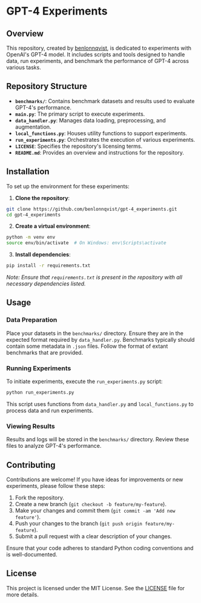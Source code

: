 # GPT-4 Experiments

## Overview

This repository, created by [benlonnqvist](https://github.com/benlonnqvist), is dedicated to experiments with OpenAI's GPT-4 model. It includes scripts and tools designed to handle data, run experiments, and benchmark the performance of GPT-4 across various tasks.

## Repository Structure

- **`benchmarks/`**: Contains benchmark datasets and results used to evaluate GPT-4's performance.
- **`main.py`**: The primary script to execute experiments.
- **`data_handler.py`**: Manages data loading, preprocessing, and augmentation.
- **`local_functions.py`**: Houses utility functions to support experiments.
- **`run_experiments.py`**: Orchestrates the execution of various experiments.
- **`LICENSE`**: Specifies the repository's licensing terms.
- **`README.md`**: Provides an overview and instructions for the repository.

## Installation

To set up the environment for these experiments:

1. **Clone the repository**:

```bash
git clone https://github.com/benlonnqvist/gpt-4_experiments.git
cd gpt-4_experiments
```

2. **Create a virtual environment**:

```bash
python -m venv env
source env/bin/activate  # On Windows: env\Scripts\activate
```

3. **Install dependencies**:

```bash
pip install -r requirements.txt
```

*Note: Ensure that `requirements.txt` is present in the repository with all necessary dependencies listed.*

## Usage

### Data Preparation

Place your datasets in the `benchmarks/` directory. Ensure they are in the expected format required by `data_handler.py`.
Benchmarks typically should contain some metadata in `.json` files. Follow the format of extant benchmarks that are provided. 

### Running Experiments

To initiate experiments, execute the `run_experiments.py` script:

```bash
python run_experiments.py
```

This script uses functions from `data_handler.py` and `local_functions.py` to process data and run experiments.

### Viewing Results

Results and logs will be stored in the `benchmarks/` directory. Review these files to analyze GPT-4's performance.

## Contributing

Contributions are welcome! If you have ideas for improvements or new experiments, please follow these steps:

1. Fork the repository.
2. Create a new branch (`git checkout -b feature/my-feature`).
3. Make your changes and commit them (`git commit -am 'Add new feature'`).
4. Push your changes to the branch (`git push origin feature/my-feature`).
5. Submit a pull request with a clear description of your changes.

Ensure that your code adheres to standard Python coding conventions and is well-documented.

## License

This project is licensed under the MIT License. See the [LICENSE](https://github.com/benlonnqvist/gpt-4_experiments/blob/main/LICENSE) file for more details.

